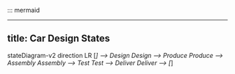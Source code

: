 ::: mermaid

---
title: Car Design States
---

stateDiagram-v2
    direction LR
    [*] --> Design
    Design --> Produce
    Produce --> Assembly
    Assembly --> Test
    Test --> Deliver
    Deliver --> [*]
